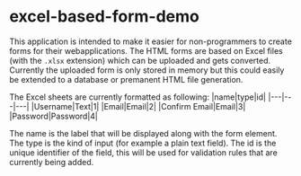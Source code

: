 # excel-based-form-demo

This application is intended to make it easier for non-programmers to create forms for their webapplications. The HTML forms are based on Excel files (with the ```.xlsx``` extension) which can be uploaded and gets converted. Currently the uploaded form is only stored in memory but this could easily be extended to a database or premanent HTML file generation.

The Excel sheets are currently formatted as following:
|name|type|id|
|---|---|---|
|Username|Text|1|
|Email|Email|2|
|Confirm Email|Email|3|
|Password|Password|4|

The name is the label that will be displayed along with the form element. The type is the kind of input (for example a plain text field). The id is the unique identifier of the field, this will be used for validation rules that are currently being added.
